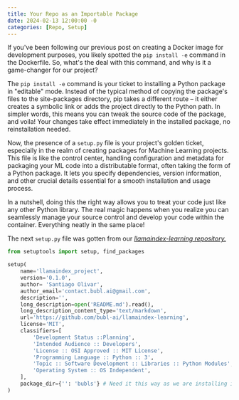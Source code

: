 ```yaml
---
title: Your Repo as an Importable Package
date: 2024-02-13 12:00:00 -0
categories: [Repo, Setup]
---
```


If you've been following our previous post on creating a Docker image for development purposes, you likely spotted the `pip install -e` command in the Dockerfile. So, what's the deal with this command, and why is it a game-changer for our project?

The `pip install -e` command is your ticket to installing a Python package in "editable" mode. Instead of the typical method of copying the package's files to the site-packages directory, pip takes a different route – it either creates a symbolic link or adds the project directly to the Python path. In simpler words, this means you can tweak the source code of the package, and voila! Your changes take effect immediately in the installed package, no reinstallation needed.

Now, the presence of a `setup.py` file is your project's golden ticket, especially in the realm of creating packages for Machine Learning projects. This file is like the control center, handling configuration and metadata for packaging your ML code into a distributable format, often taking the form of a Python package. It lets you specify dependencies, version information, and other crucial details essential for a smooth installation and usage process.

In a nutshell, doing this the right way allows you to treat your code just like any other Python library. The real magic happens when you realize you can seamlessly manage your source control and develop your code within the container. Everything neatly in the same place!

The next `setup.py` file was gotten from our [*llamaindex-learning repository.*](https://github.com/bubl-ai/llamaindex-learning/blob/main/setup.py)

```python
from setuptools import setup, find_packages

setup(
    name='llamaindex_project',
    version='0.1.0',
    author= 'Santiago Olivar',
    author_email='contact.bubl.ai@gmail.com',
    description='',
    long_description=open('README.md').read(),
    long_description_content_type='text/markdown',
    url='https://github.com/bubl-ai/llamaindex-learning',
    license='MIT',
    classifiers=[
        'Development Status ::Planning',
        'Intended Audience :: Developers',
        'License :: OSI Approved :: MIT License',
        'Programming Language :: Python :: 3',
        'Topic :: Software Development :: Libraries :: Python Modules',
        'Operating System :: OS Independent',
    ],
    package_dir={'': 'bubls'} # Need it this way as we are installing it in editable mode
)
```